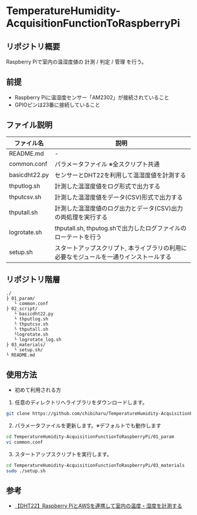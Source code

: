 # TemperatureHumidity-AcquisitionFunctionToRaspberryPi
## リポジトリ概要
Raspberry Piで室内の温湿度値の 計測 / 判定 / 管理 を行う。

## 前提
- Raspberry Piに温湿度センサー「AM2302」が接続されていること
- GPIOピンは23番に接続していること

## ファイル説明
| ファイル名 | 説明 |
| -- | -- |
| README.md | - |
| common.conf | パラメータファイル ※全スクリプト共通 |
| basicdht22.py | センサーとDHT22を利用して温湿度値を計測する |
| thputlog.sh | 計測した温湿度値をログ形式で出力する |
| thputcsv.sh | 計測した温湿度値をデータ(CSV)形式で出力する |
| thputall.sh | 計測した温湿度値のログ出力とデータ(CSV)出力の両処理を実行する |
| logrotate.sh | thputall.sh, thputog.shで出力したログファイルのローテートを行う |
| setup.sh | スタートアップスクリプト, 本ライブラリの利用に必要なモジュールを一通りインストールする |

## リポジトリ階層
```
./
├ 01_param/
   └ common.conf
├ 02_script/
   └ basicdht22.py
   └ thputlog.sh
   └ thputcsv.sh
   └ thputall.sh
   └logrotate.sh
   └ logrotate_log.sh
├ 03_materials/
   └ setup.sh/
└ README.md
```

## 使用方法
- 初めて利用される方
1. 任意のディレクトリへライブラリをダウンロードします。
```bash
git clone https://github.com/chibiharu/TemperatureHumidity-AcquisitionFunctionToRaspberryPi.git
```
2. パラメータファイルを更新します。※デフォルトでも動作します
```bash
cd TemperatureHumidity-AcquisitionFunctionToRaspberryPi/01_param
vi common.conf
```
3. スタートアップスクリプトを実行します。
```bash
cd TemperatureHumidity-AcquisitionFunctionToRaspberryPi/03_materials
sudo ./setup.sh
```

## 参考
- [【DHT22】Raspberry PiとAWSを連携して室内の温度・湿度を計測する](https://chibinfra-techblog.com/raspberrypi-dht22-th/)

